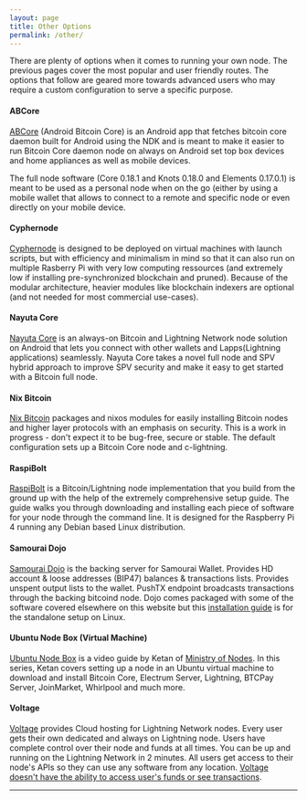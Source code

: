 ```yaml
---
layout: page
title: Other Options
permalink: /other/
---
```


There are plenty of options when it comes to running your own node. The previous pages cover the most popular and user friendly routes. The options that follow are geared more towards advanced users who may require a custom configuration to serve a specific purpose. 


#### ABCore

[ABCore](https://github.com/greenaddress/abcore) (Android Bitcoin Core) is an Android app that fetches bitcoin core daemon built for Android using the NDK and is meant to make it easier to run Bitcoin Core daemon node on always on Android set top box devices and home appliances as well as mobile devices.

The full node software (Core 0.18.1 and Knots 0.18.0 and Elements 0.17.0.1) is meant to be used as a personal node when on the go (either by using a mobile wallet that allows to connect to a remote and specific node or even directly on your mobile device.

#### Cyphernode

[Cyphernode](https://github.com/SatoshiPortal/cyphernode) is designed to be deployed on virtual machines with launch scripts, but with efficiency and minimalism in mind so that it can also run on multiple Rasberry Pi with very low computing ressources (and extremely low if installing pre-synchronized blockchain and pruned). Because of the modular architecture, heavier modules like blockchain indexers are optional (and not needed for most commercial use-cases).

#### Nayuta Core

[Nayuta Core](https://nayuta.co/core/) is an always-on Bitcoin and Lightning Network node solution on Android that lets you connect with other wallets and Lapps(Lightning applications) seamlessly. Nayuta Core takes a novel full node and SPV hybrid approach to improve SPV security and make it easy to get started with a Bitcoin full node.

#### Nix Bitcoin

[Nix Bitcoin](https://github.com/fort-nix/nix-bitcoin) packages and nixos modules for easily installing Bitcoin nodes and higher layer protocols with an emphasis on security. This is a work in progress - don't expect it to be bug-free, secure or stable. The default configuration sets up a Bitcoin Core node and c-lightning.

#### RaspiBolt

[RaspiBolt](https://stadicus.github.io/RaspiBolt/) is a Bitcoin/Lightning node implementation that you build from the ground up with the help of the extremely comprehensive setup guide. The guide walks you through downloading and installing each piece of software for your node through the command line. It is designed for the Raspberry Pi 4 running any Debian based Linux distribution. 

#### Samourai Dojo

[Samourai Dojo](https://code.samourai.io/dojo/samourai-dojo) is the backing server for Samourai Wallet. Provides HD account & loose addresses (BIP47) balances & transactions lists. Provides unspent output lists to the wallet. PushTX endpoint broadcasts transactions through the backing bitcoind node. Dojo comes packaged with some of the software covered elsewhere on this website but this [installation guide](https://github.com/Samourai-Wallet/samourai-dojo/blob/master/doc/DOCKER_setup.md) is for the standalone setup on Linux.

#### Ubuntu Node Box (Virtual Machine)

[Ubuntu Node Box](https://www.youtube.com/watch?v=BIrL1lNsnJQ&list=PLCRbH-IWlcW17JxQ4mdv9DwSMJZlvUOle&index=1) is a video guide by Ketan of [Ministry of Nodes](https://www.ministryofnodes.com.au/). In this series, Ketan covers setting up a node in an Ubuntu virtual machine to download and install Bitcoin Core, Electrum Server, Lightning, BTCPay Server, JoinMarket, Whirlpool and much more.

#### Voltage

[Voltage](https://getvoltage.io) provides Cloud hosting for Lightning Network nodes. Every user gets their own dedicated and always on Lightning node. Users have complete control over their node and funds at all times. You can be up and running on the Lightning Network in 2 minutes. All users get access to their node's APIs so they can use any software from any location. [Voltage doesn't have the ability to access user's funds or see transactions](https://getvoltage.io/blog/how-voltage-works.html).

***

